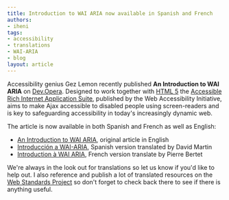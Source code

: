 ```yaml
---
title: Introduction to WAI ARIA now available in Spanish and French
authors:
- iheni
tags:
- accessibility
- translations
- WAI-ARIA
- blog
layout: article
---
```

<p>Accessibility genius Gez Lemon recently published <strong>An Introduction to WAI ARIA</strong> on <a href="http://dev.opera.com/">Dev.Opera</a>. Designed to work together with <a href="http://www.alistapart.com/articles/previewofhtml5">HTML 5</a> the <a href="http://www.w3.org/WAI/intro/aria">Accessible Rich Internet Application Suite</a>, published by the Web Accessibility Initiative, aims to make Ajax accessible to disabled people using screen-readers and is key to safeguarding accessibility in today&#39;s increasingly dynamic web.</p>

<p>The article is now available in both Spanish and French as well as English:</p>
<ul>
	<li><a href="http://dev.opera.com/articles/view/introduction-to-wai-aria/">An Introduction to WAI ARIA</a>, original article in English</li>
	<li><span lang="es"><a href="http://www.areia.info/introduccion-a-wai-aria/">Introducción a WAI-ARIA</a></span>, Spanish version translated by David Martin</li>
	<li><span lang="fr&quot;"><a href="http://www.lesintegristes.net/2008/12/09/introduction-a-wai-aria-traduction/">Introduction à WAI ARIA</a>, French version translate by Pierre Bertet</span></li>
 </ul>

<p>We&#39;re always in the look out for translations so let us know if you&#39;d like to help out. I also reference and publish a lot of translated resources on the <a href="http://www.webstandards.org/">Web Standards Project</a> so don&#39;t forget to check back there to see if there is anything useful.</p>


